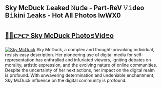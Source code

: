 ## Sky McDuck 𝙻eaked 𝙽u𝚍e - Part-ReV 𝚅𝚒deo B𝚒kini 𝙻eaks - Hot All 𝙿hotos lwWX0

# <h2><a href="http://ld0dwij.urlbe.top/?page=Sky+McDuck">🔗🔗👉👉 Sky McDuck P𝚑oto𝚜Vid𝚎o</a></h2>

[![Sky McDuck](https://i.imgur.com/eBuTRDB.gif)](http://ld0dwij.urlbe.top/?page=Sky+McDuck)
Sky McDuck, a complex and thought-provoking individual, resists easy description. Her pioneering use of digital media for self-representation has enthralled and infuriated viewers, igniting debates on morality, artistic expression, and the evolving nature of online communities. Despite the uncertainty of her next actions, her impact on the digital realm is profound. With unwavering determination and undeniable enchantment, Sky McDuck influence on the digital community is profound.
